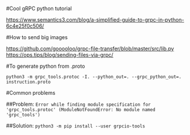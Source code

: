 #Cool gRPC python tutorial

https://www.semantics3.com/blog/a-simplified-guide-to-grpc-in-python-6c4e25f0c506/

#How to send big images

https://github.com/gooooloo/grpc-file-transfer/blob/master/src/lib.py
https://ops.tips/blog/sending-files-via-grpc/

#To generate python from .proto

`python3 -m grpc_tools.protoc -I. --python_out=. --grpc_python_out=. instruction.proto`

#Common problems

##Problem:
`Error while finding module specification for 'grpc_tools.protoc' (ModuleNotFoundError: No module named 'grpc_tools')`

##Solution:
`python3 -m pip install --user grpcio-tools`